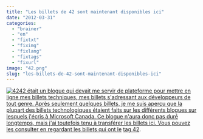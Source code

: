 ```yaml
---
title: "Les billets de 42 sont maintenant disponibles ici"
date: "2012-03-31"
categories: 
  - "brainer"
  - "en"
  - "fixtxt"
  - "fiximg"
  - "fixlang"
  - "fixtags"
  - "fixurl"
image: "42.png"
slug: "les-billets-de-42-sont-maintenant-disponibles-ici"
---
```


[![](images/42.png "42")42 était un blogue qui devait me servir de plateforme pour mettre en ligne mes billets techniques, mes billets s'adressant aux développeurs de tout genre. Après seulement quelques billets, je me suis aperçu que la plupart des billets technologiques étaient faits sur les différents blogues sur lesquels j'écris à Microsoft Canada. Ce blogue n'aura donc pas duré longtemps, mais j'ai toutefois tenu à transférer les billets ici. Vous pouvez les consulter en regardant les billets qui ont le](http://fred.dev/content/uploads/2012/03/42.png) [tag 42](http://fred.dev/tag/42/).
